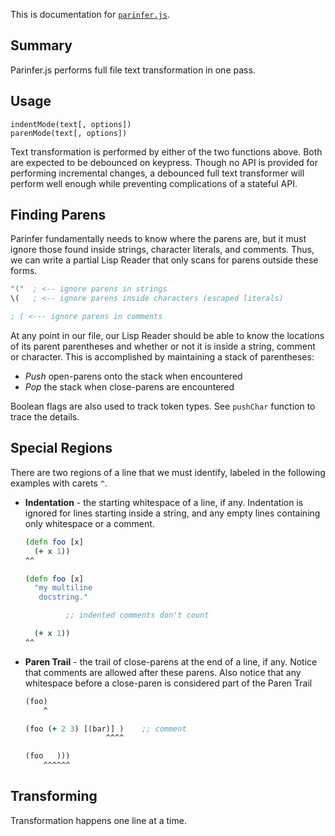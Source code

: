 This is documentation for [`parinfer.js`].

[`parinfer.js`]:parinfer.js

## Summary

Parinfer.js performs full file text transformation in one pass.

## Usage

```
indentMode(text[, options])
parenMode(text[, options])
```

Text transformation is performed by either of the two functions above.  Both
are expected to be debounced on keypress.  Though no API is provided for
performing incremental changes, a debounced full text transformer will perform
well enough while preventing complications of a stateful API.

## Finding Parens

Parinfer fundamentally needs to know where the parens are, but it must ignore
those found inside strings, character literals, and comments.  Thus, we can
write a partial Lisp Reader that only scans for parens outside these forms.

```clj
"("  ; <-- ignore parens in strings
\(   ; <-- ignore parens inside characters (escaped literals)

; ( <--- ignore parens in comments
```

At any point in our file, our Lisp Reader should be able to know the locations
of its parent parentheses and whether or not it is inside a string, comment or
character.  This is accomplished by maintaining a stack of parentheses:

- _Push_ open-parens onto the stack when encountered
- _Pop_ the stack when close-parens are encountered

Boolean flags are also used to track token types. See `pushChar` function to
trace the details.

## Special Regions

There are two regions of a line that we must identify, labeled in the
following examples with carets `^`.

- __Indentation__ - the starting whitespace of a line, if any.  Indentation is
  ignored for lines starting inside a string, and any empty lines containing
  only whitespace or a comment.

    ```clj
    (defn foo [x]
      (+ x 1))
    ^^

    (defn foo [x]
      "my multiline
       docstring."

             ;; indented comments don't count

      (+ x 1))
    ^^
    ```

- __Paren Trail__ - the trail of close-parens at the end of a line, if any.
  Notice that comments are allowed after these parens.  Also notice that any
  whitespace before a close-paren is considered part of the Paren Trail

    ```clj
    (foo)
        ^

    (foo (+ 2 3) [(bar)] )    ;; comment
                      ^^^^

    (foo   )))
        ^^^^^^
    ```

## Transforming

Transformation happens one line at a time.


